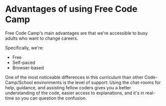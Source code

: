 # Advantages of using Free Code Camp

Free Code Camp's main advantages are that we're accessible to busy adults who want to change careers.

Specifically, we're:

* Free
* Self-paced
* Browser-based

One of the most noticeable differences in this curriculum than other Code-Camp/School environments is the level of support: Using the chat-rooms for help, guidance, and assisting fellow coders gives you a better understanding of the code, easier access to explanations, and it's in real-time so you can question the confusion.
